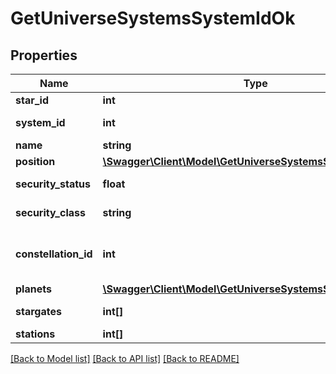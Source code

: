 # GetUniverseSystemsSystemIdOk

## Properties
Name | Type | Description | Notes
------------ | ------------- | ------------- | -------------
**star_id** | **int** | star_id integer | 
**system_id** | **int** | system_id integer | 
**name** | **string** | name string | 
**position** | [**\Swagger\Client\Model\GetUniverseSystemsSystemIdPosition**](GetUniverseSystemsSystemIdPosition.md) |  | [optional] 
**security_status** | **float** | security_status number | 
**security_class** | **string** | security_class string | [optional] 
**constellation_id** | **int** | The constellation this solar system is in | 
**planets** | [**\Swagger\Client\Model\GetUniverseSystemsSystemIdPlanet[]**](GetUniverseSystemsSystemIdPlanet.md) | planets array | 
**stargates** | **int[]** | stargates array | [optional] 
**stations** | **int[]** | stations array | [optional] 

[[Back to Model list]](../README.md#documentation-for-models) [[Back to API list]](../README.md#documentation-for-api-endpoints) [[Back to README]](../README.md)


